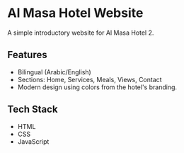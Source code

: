 # Al Masa Hotel Website

A simple introductory website for Al Masa Hotel 2.

## Features

*   Bilingual (Arabic/English)
*   Sections: Home, Services, Meals, Views, Contact
*   Modern design using colors from the hotel's branding.

## Tech Stack

*   HTML
*   CSS
*   JavaScript 